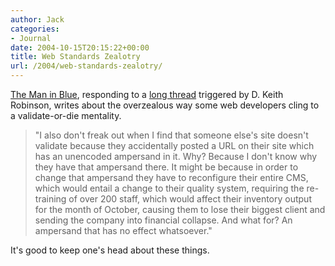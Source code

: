 ```yaml
---
author: Jack
categories:
- Journal
date: 2004-10-15T20:15:22+00:00
title: Web Standards Zealotry
url: /2004/web-standards-zealotry/
---
```


[The Man in Blue][1], responding to a [long thread][2] triggered by D. Keith Robinson, writes about the overzealous way some web developers cling to a validate-or-die mentality.

> 
> 
> "I also don't freak out when I find that someone else's site doesn't validate because they accidentally posted a URL on their site which has an unencoded ampersand in it. Why? Because I don't know why they have that ampersand there. It might be because in order to change that ampersand they have to reconfigure their entire CMS, which would entail a change to their quality system, requiring the re-training of over 200 staff, which would affect their inventory output for the month of October, causing them to lose their biggest client and sending the company into financial collapse. And what for? An ampersand that has no effect whatsoever."
> 
> 

It's good to keep one's head about these things.

 [1]: http://www.themaninblue.com/writing/perspective/2004/10/14/
 [2]: http://www.7nights.com/asterisk/archive/2004/10/standards-equals-validation